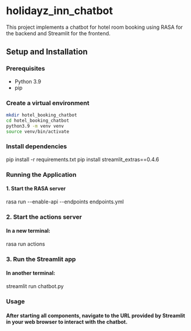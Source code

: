 # holidayz_inn_chatbot


This project implements a chatbot for hotel room booking using RASA for the backend and Streamlit for the frontend.

## Setup and Installation

### Prerequisites
- Python 3.9
- pip

### Create a virtual environment

```bash
mkdir hotel_booking_chatbot
cd hotel_booking_chatbot
python3.9 -m venv venv
source venv/bin/activate
```

###  Install dependencies
pip install -r requirements.txt
pip install streamlit_extras==0.4.6

### Running the Application
#### 1. Start the RASA server

rasa run --enable-api --endpoints endpoints.yml

### 2. Start the actions server
#### In a new terminal:

rasa run actions


### 3. Run the Streamlit app
#### In another terminal:
streamlit run chatbot.py

### Usage
#### After starting all components, navigate to the URL provided by Streamlit in your web browser to interact with the chatbot.
